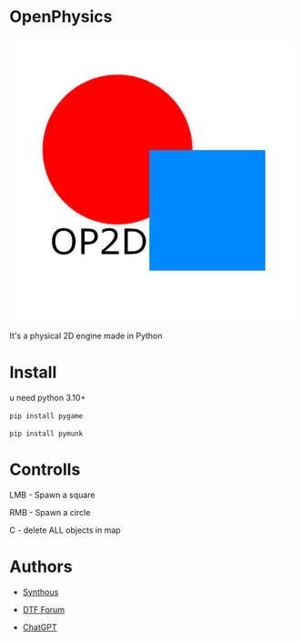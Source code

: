 # OpenPhysics
![App Screenshot](img/icon.png)

It's a physical 2D engine made in Python 

# Install
u need python 3.10+

```pip install pygame```

```pip install pymunk```

# Controlls
LMB - Spawn a square

RMB - Spawn a circle

C - delete ALL objects in map

# Authors
- [Synthous](t.me/SynthouS)

- [DTF Forum](dtf.ru)

- [ChatGPT](https://chat.openai.com/)
